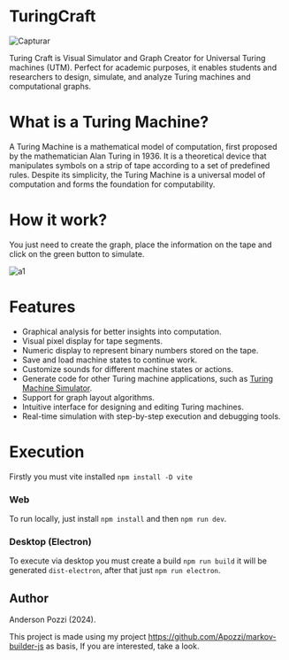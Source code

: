 # TuringCraft

![Capturar](https://github.com/user-attachments/assets/f4cd6586-64ee-4329-a30e-956b2d6c5566)

Turing Craft is Visual Simulator and Graph Creator for Universal Turing machines (UTM). Perfect for academic purposes, it enables students and researchers to design, simulate, and analyze Turing machines and computational graphs.

# What is a Turing Machine?

A Turing Machine is a mathematical model of computation, first proposed by the mathematician Alan Turing in 1936. It is a theoretical device that manipulates symbols on a strip of tape according to a set of predefined rules. Despite its simplicity, the Turing Machine is a universal model of computation and forms the foundation for computability.

# How it work?

You just need to create the graph, place the information on the tape and click on the green button to simulate.

![a1](https://github.com/user-attachments/assets/983eb02d-766d-4ed1-9409-11120e8d24ab)


# Features

- Graphical analysis for better insights into computation.
- Visual pixel display for tape segments.
- Numeric display to represent binary numbers stored on the tape.
- Save and load machine states to continue work.
- Customize sounds for different machine states or actions.
- Generate code for other Turing machine applications, such as [Turing Machine Simulator](https://turingmachinesimulator.com/).
- Support for graph layout algorithms.
- Intuitive interface for designing and editing Turing machines.
- Real-time simulation with step-by-step execution and debugging tools.

# Execution

Firstly you must vite installed `npm install -D vite`

### Web

To run locally, just install `npm install` and then `npm run dev`. 

### Desktop (Electron)

To execute via desktop you must create a build `npm run build` it will be generated `dist-electron`, 
after that just `npm run electron`. 

## Author

Anderson Pozzi (2024).

This project is made using my project https://github.com/Apozzi/markov-builder-js as basis,
If you are interested, take a look.
